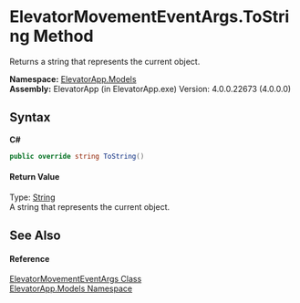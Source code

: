 # ElevatorMovementEventArgs.ToString Method 
 

Returns a string that represents the current object.

**Namespace:**&nbsp;<a href="N_ElevatorApp_Models">ElevatorApp.Models</a><br />**Assembly:**&nbsp;ElevatorApp (in ElevatorApp.exe) Version: 4.0.0.22673 (4.0.0.0)

## Syntax

**C#**<br />
``` C#
public override string ToString()
```


#### Return Value
Type: <a href="http://msdn2.microsoft.com/en-us/library/s1wwdcbf" target="_blank">String</a><br />A string that represents the current object.

## See Also


#### Reference
<a href="T_ElevatorApp_Models_ElevatorMovementEventArgs">ElevatorMovementEventArgs Class</a><br /><a href="N_ElevatorApp_Models">ElevatorApp.Models Namespace</a><br />